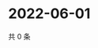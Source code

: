 # 2022-06-01

共 0 条

<!-- BEGIN WEIBO -->
<!-- 最后更新时间 Wed Jun 01 2022 19:14:43 GMT+0800 (China Standard Time) -->

<!-- END WEIBO -->

